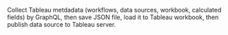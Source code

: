 Collect Tableau metdadata (workflows, data sources, workbook, calculated fields) by GraphQL, then save JSON file, load it to Tableau workbook, then publish data source to Tableau server. 

